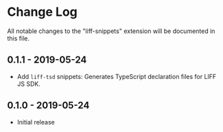# Change Log

All notable changes to the "liff-snippets" extension will be documented in this file.

## 0.1.1 - 2019-05-24

* Add `liff-tsd` snippets: Generates TypeScript declaration files for LIFF JS SDK.

## 0.1.0 - 2019-05-24

* Initial release
